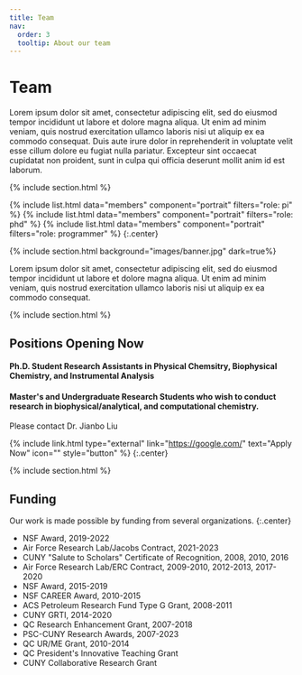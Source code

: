 ```yaml
---
title: Team
nav:
  order: 3
  tooltip: About our team
---
```


# <i class="fas fa-users"></i>Team

Lorem ipsum dolor sit amet, consectetur adipiscing elit, sed do eiusmod tempor incididunt ut labore et dolore magna aliqua.
Ut enim ad minim veniam, quis nostrud exercitation ullamco laboris nisi ut aliquip ex ea commodo consequat.
Duis aute irure dolor in reprehenderit in voluptate velit esse cillum dolore eu fugiat nulla pariatur.
Excepteur sint occaecat cupidatat non proident, sunt in culpa qui officia deserunt mollit anim id est laborum.

{% include section.html %}

{%
  include list.html
  data="members"
  component="portrait"
  filters="role: pi"
%}
{%
  include list.html
  data="members"
  component="portrait"
  filters="role: phd"
%}
{%
  include list.html
  data="members"
  component="portrait"
  filters="role: programmer"
%}
{:.center}

{% include section.html background="images/banner.jpg" dark=true%}

Lorem ipsum dolor sit amet, consectetur adipiscing elit, sed do eiusmod tempor incididunt ut labore et dolore magna aliqua.
Ut enim ad minim veniam, quis nostrud exercitation ullamco laboris nisi ut aliquip ex ea commodo consequat.

{% include section.html %}

## Positions Opening Now

#### Ph.D. Student Research Assistants in Physical Chemsitry, Biophysical Chemistry, and Instrumental Analysis

#### Master's and Undergraduate Research Students who wish to conduct research in biophysical/analytical, and computational chemistry.

Please contact  Dr. Jianbo Liu

{% include link.html type="external" link="https://google.com/" text="Apply Now" icon="" style="button" %}
{:.center}

{% include section.html %}

## Funding

Our work is made possible by funding from several organizations.
{:.center}

- NSF Award, 2019-2022
- Air Force Research Lab/Jacobs Contract, 2021-2023
- CUNY "Salute to Scholars" Certificate of Recognition, 2008, 2010, 2016
- Air Force Research Lab/ERC Contract, 2009-2010, 2012-2013, 2017-2020
- NSF Award, 2015-2019
- NSF CAREER Award, 2010-2015
- ACS Petroleum Research Fund Type G Grant, 2008-2011
- CUNY GRTI, 2014-2020
- QC Research Enhancement Grant, 2007-2018
- PSC-CUNY Research Awards, 2007-2023
- QC UR/ME Grant, 2010-2014
- QC President's Innovative Teaching Grant
- CUNY Collaborative Research Grant
